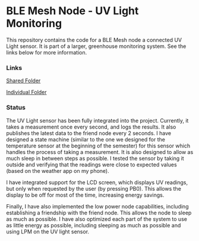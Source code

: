 # BLE Mesh Node - UV Light Monitoring
This repository contains the code for a BLE Mesh node a connected UV Light sensor. It is part of a larger, greenhouse monitoring system. See the links below for more information.

### Links
[Shared Folder](https://drive.google.com/drive/u/1/folders/1F-_n8RPkxCzO7q5ui7oLMy1UNxIx9kCD)

[Individual Folder](https://drive.google.com/drive/u/1/folders/1JDDYCrJjrd6WlADjWn1jjjsxZNxw6Rsj)

### Status
The UV Light sensor has been fully integrated into the project. Currently, it takes a measurement once every second, and logs the results. It also publishes the latest data to the friend node every 2 seconds. I have designed a state machine (similar to the one we designed for the temperature sensor at the beginning of the semester) for this sensor which handles the process of taking a measurement. It is also designed to allow as much sleep in between steps as possible. I tested the sensor by taking it outside and verifying that the readings were close to expected values (based on the weather app on my phone).

I have integrated support for the LCD screen, which displays UV readings, but only when requested by the user (by pressing PB0). This allows the display to be off for most of the time, increasing energy savings.

Finally, I have also implemented the low power node capabilities, including establishing a friendship with the friend node. This allows the node to sleep as much as possible. I have also optimized each part of the system to use as little energy as possible, including sleeping as much as possible and using LPM on the UV light sensor.
